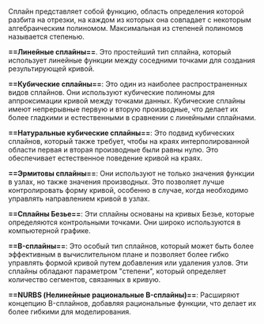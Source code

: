 Сплайн представляет собой функцию, область определения которой разбита на отрезки, на каждом из которых она совпадает с некоторым алгебраическим полиномом. Максимальная из степеней полиномов называется степенью. 

**==Линейные сплайны==**. Это простейший тип сплайна, который использует линейные функции между соседними точками для создания результирующей кривой.

**==Кубические сплайны==**: Это один из наиболее распространенных видов сплайнов. Они используют кубические полиномы для аппроксимации кривой между точками данных. Кубические сплайны имеют непрерывные первую и вторую производные, что делает их более гладкими и естественными в сравнении с линейными сплайнами.

**==Натуральные кубические сплайны==**: Это подвид кубических сплайнов, который также требует, чтобы на краях интерполированной области первая и вторая производные были равны нулю. Это обеспечивает естественное поведение кривой на краях.

**==Эрмитовы сплайны==**: Они используют не только значения функции в узлах, но также значения производных. Это позволяет лучше контролировать форму кривой, особенно в случае, когда необходимо управлять направлением кривой в узлах.

**==Сплайны Безье==**: Эти сплайны основаны на кривых Безье, которые определяются контрольными точками. Они широко используются в компьютерной графике.

**==B-сплайны==**: Это особый тип сплайнов, который может быть более эффективным в вычислительном плане и позволяет более гибко управлять формой кривой путем добавления или удаления узлов. Эти сплайны обладают параметром "степени", который определяет количество сегментов, связанных в кривую.

**==NURBS (Нелинейные рациональные B-сплайны)==**: Расширяют концепцию B-сплайнов, добавляя рациональные функции, что делает их более гибкими для моделирования.